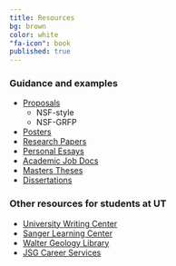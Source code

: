 ```yaml
---
title: Resources
bg: brown
color: white
"fa-icon": book
published: true
---
```


### Guidance and examples

* [Proposals](https://utexas.instructure.com/courses/1154845/pages/poster-design-and-presentation-overview?module_item_id=8005165)
  * NSF-style
  * NSF-GRFP
* [Posters](https://utexas.instructure.com/courses/1154845/pages/poster-design-and-presentation-overview?module_item_id=8005165)
* [Research Papers](https://utexas.instructure.com/courses/1154845/pages/poster-design-and-presentation-overview?module_item_id=8005165)
* [Personal Essays](https://utexas.instructure.com/courses/1154845/pages/poster-design-and-presentation-overview?module_item_id=8005165)
* [Academic Job Docs](https://utexas.instructure.com/courses/1154845/pages/poster-design-and-presentation-overview?module_item_id=8005165)
* [Masters Theses](https://utexas.instructure.com/courses/1154845/pages/poster-design-and-presentation-overview?module_item_id=8005165)
* [Dissertations](https://utexas.instructure.com/courses/1154845/pages/poster-design-and-presentation-overview?module_item_id=8005165)

### Other resources for students at UT

* [University Writing Center](http://uwc.utexas.edu)
* [Sanger Learning Center](http://www.utexas.edu/ugs/slc/grad)
* [Walter Geology Library](http://www.lib.utexas.edu/geology)
* [JSG Career Services](http://www.jsg.utexas.edu/careers)
